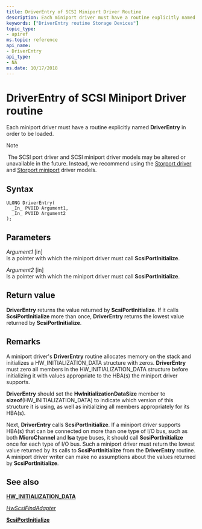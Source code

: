 ```yaml
---
title: DriverEntry of SCSI Miniport Driver Routine
description: Each miniport driver must have a routine explicitly named DriverEntry in order to be loaded.Note  The SCSI port driver and SCSI miniport driver models may be altered or unavailable in the future.
keywords: ["DriverEntry routine Storage Devices"]
topic_type:
- apiref
ms.topic: reference
api_name:
- DriverEntry
api_type:
- NA
ms.date: 10/17/2018
---
```


# DriverEntry of SCSI Miniport Driver routine


Each miniport driver must have a routine explicitly named **DriverEntry** in order to be loaded.

> [!NOTE]
> The SCSI port driver and SCSI miniport driver models may be altered or unavailable in the future. Instead, we recommend using the [Storport driver](./storport-driver-overview.md) and [Storport miniport](./storport-miniport-drivers.md) driver models.

 

## Syntax

```ManagedCPlusPlus
ULONG DriverEntry(
  _In_ PVOID Argument1,
  _In_ PVOID Argument2
);
```

## Parameters

*Argument1* \[in\]  
Is a pointer with which the miniport driver must call **ScsiPortInitialize**.

*Argument2* \[in\]  
Is a pointer with which the miniport driver must call **ScsiPortInitialize**.

## Return value

**DriverEntry** returns the value returned by **ScsiPortInitialize**. If it calls **ScsiPortInitialize** more than once, **DriverEntry** returns the lowest value returned by **ScsiPortInitialize**.

## Remarks

A miniport driver's **DriverEntry** routine allocates memory on the stack and initializes a HW\_INITIALIZATION\_DATA structure with zeros. **DriverEntry** must zero all members in the HW\_INITIALIZATION\_DATA structure before initializing it with values appropriate to the HBA(s) the miniport driver supports.

**DriverEntry** should set the **HwInitializationDataSize** member to **sizeof**(HW\_INITIALIZATION\_DATA) to indicate which version of this structure it is using, as well as initializing all members appropriately for its HBA(s).

Next, **DriverEntry** calls **ScsiPortInitialize**. If a miniport driver supports HBA(s) that can be connected on more than one type of I/O bus, such as both **MicroChannel** and **Isa** type buses, it should call **ScsiPortInitialize** once for each type of I/O bus. Such a miniport driver must return the lowest value returned by its calls to **ScsiPortInitialize** from the **DriverEntry** routine. A miniport driver writer can make no assumptions about the values returned by **ScsiPortInitialize**.

## <span id="see_also"></span>See also


[**HW\_INITIALIZATION\_DATA**](/windows-hardware/drivers/ddi/srb/ns-srb-_hw_initialization_data)

[*HwScsiFindAdapter*](/previous-versions/windows/hardware/drivers/ff557300(v=vs.85))

[**ScsiPortInitialize**](/windows-hardware/drivers/ddi/srb/nf-srb-scsiportinitialize)

